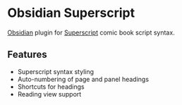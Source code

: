 # Obsidian Superscript

[Obsidian](https://obsidian.md/) plugin for [Superscript](https://superscript.app/) comic book script syntax.

## Features

- Superscript syntax styling
- Auto-numbering of page and panel headings
- Shortcuts for headings
- Reading view support
